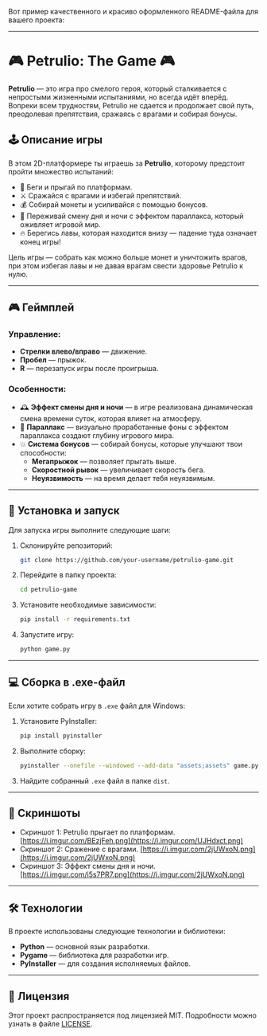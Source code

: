 Вот пример качественного и красиво оформленного README-файла для вашего проекта:

---

# 🎮 **Petrulio: The Game** 🎮

**Petrulio** — это игра про смелого героя, который сталкивается с непростыми жизненными испытаниями, но всегда идёт вперёд. Вопреки всем трудностям, Petrulio не сдается и продолжает свой путь, преодолевая препятствия, сражаясь с врагами и собирая бонусы.

## 🕹️ **Описание игры**

В этом 2D-платформере ты играешь за **Petrulio**, которому предстоит пройти множество испытаний:

- 🏃 Беги и прыгай по платформам.
- ⚔️ Сражайся с врагами и избегай препятствий.
- 💰 Собирай монеты и усиливайся с помощью бонусов.
- 🌄 Переживай смену дня и ночи с эффектом параллакса, который оживляет игровой мир.
- 🔥 Берегись лавы, которая находится внизу — падение туда означает конец игры!

Цель игры — собрать как можно больше монет и уничтожить врагов, при этом избегая лавы и не давая врагам свести здоровье Petrulio к нулю.

---

## 🎮 **Геймплей**

### Управление:

- **Стрелки влево/вправо** — движение.
- **Пробел** — прыжок.
- **R** — перезапуск игры после проигрыша.

### Особенности:

- 🕰️ **Эффект смены дня и ночи** — в игре реализована динамическая смена времени суток, которая влияет на атмосферу.
- 🎨 **Параллакс** — визуально проработанные фоны с эффектом параллакса создают глубину игрового мира.
- 💥 **Система бонусов** — собирай бонусы, которые улучшают твои способности:
  - **Мегапрыжок** — позволяет прыгать выше.
  - **Скоростной рывок** — увеличивает скорость бега.
  - **Неуязвимость** — на время делает тебя неуязвимым.

---

## 🔧 **Установка и запуск**

Для запуска игры выполните следующие шаги:

1. Склонируйте репозиторий:
   ```bash
   git clone https://github.com/your-username/petrulio-game.git
   ```

2. Перейдите в папку проекта:
   ```bash
   cd petrulio-game
   ```

3. Установите необходимые зависимости:
   ```bash
   pip install -r requirements.txt
   ```

4. Запустите игру:
   ```bash
   python game.py
   ```

---

## 💻 **Сборка в .exe-файл**

Если хотите собрать игру в `.exe` файл для Windows:

1. Установите PyInstaller:
   ```bash
   pip install pyinstaller
   ```

2. Выполните сборку:
   ```bash
   pyinstaller --onefile --windowed --add-data "assets;assets" game.py
   ```

3. Найдите собранный `.exe` файл в папке `dist`.

---

## 📸 **Скриншоты**

- Скриншот 1: Petrulio прыгает по платформам.
[https://i.imgur.com/BEzjFeh.png](https://i.imgur.com/UJHdxct.png)
- Скриншот 2: Сражение с врагами.
[https://i.imgur.com/2jUWxoN.png](https://i.imgur.com/2jUWxoN.png)
- Скриншот 3: Эффект смены дня и ночи.
[https://i.imgur.com/i5s7PR7.png](https://i.imgur.com/2jUWxoN.png)

---

## 🛠️ **Технологии**

В проекте использованы следующие технологии и библиотеки:

- **Python** — основной язык разработки.
- **Pygame** — библиотека для разработки игр.
- **PyInstaller** — для создания исполняемых файлов.
  
---

## 📜 **Лицензия**

Этот проект распространяется под лицензией MIT. Подробности можно узнать в файле [LICENSE](LICENSE).
